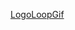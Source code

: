 [LogoLoopGif](https://user-images.githubusercontent.com/82168319/161447681-18b57e9d-d9b4-4071-820f-4bd821e74bfe.gif)
